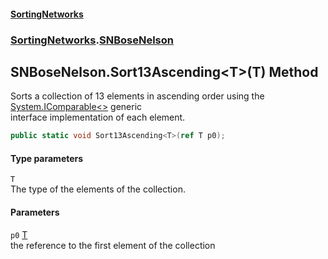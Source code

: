 #### [SortingNetworks](./index.md 'index')
### [SortingNetworks](./SortingNetworks.md 'SortingNetworks').[SNBoseNelson](./SortingNetworks-SNBoseNelson.md 'SortingNetworks.SNBoseNelson')
## SNBoseNelson.Sort13Ascending&lt;T&gt;(T) Method
Sorts a collection of 13 elements in ascending order using the [System.IComparable&lt;&gt;](https://docs.microsoft.com/en-us/dotnet/api/System.IComparable-1 'System.IComparable`1') generic  
interface implementation of each element.  
```csharp
public static void Sort13Ascending<T>(ref T p0);
```
#### Type parameters
<a name='SortingNetworks-SNBoseNelson-Sort13Ascending-T-(T)-T'></a>
`T`  
The type of the elements of the collection.  
  
#### Parameters
<a name='SortingNetworks-SNBoseNelson-Sort13Ascending-T-(T)-p0'></a>
`p0` [T](#SortingNetworks-SNBoseNelson-Sort13Ascending-T-(T)-T 'SortingNetworks.SNBoseNelson.Sort13Ascending&lt;T&gt;(T).T')  
the reference to the first element of the collection  
  
